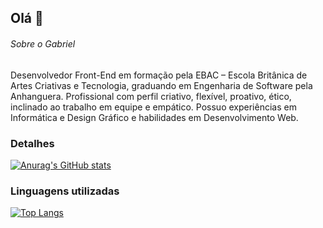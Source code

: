 ## Olá 👋

###### Sobre o Gabriel
Desenvolvedor Front-End em formação pela EBAC – Escola Britânica de Artes Criativas e Tecnologia, graduando em Engenharia de Software pela Anhanguera. Profissional com perfil criativo, flexível, proativo, ético, inclinado ao trabalho em equipe e empático. Possuo experiências em Informática e Design Gráfico e habilidades em Desenvolvimento Web.

### Detalhes

[![Anurag's GitHub stats](https://github-readme-stats.vercel.appapiusername=gabisantosdev&show_icons=true&theme=dark)](httpsgithub.comanuraghazragithub-readme-stats)

### Linguagens utilizadas

[![Top Langs](https://github-readme-stats.vercel.appapitop-langsusername=gabisantosdev&layout=compact)](httpsgithub.comanuraghazragithub-readme-stats)

